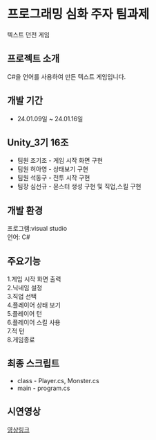 # 프로그래밍 심화 주자 팀과제
텍스트 던전 게임

## 프로젝트 소개
C#을 언어를 사용하여 만든 텍스트 게임입니다.
<br>

## 개발 기간
* 24.01.09일 ~ 24.01.16일
  
## Unity_3기 16조
- 팀원 조기조 - 게임 시작 화면 구현
- 팀원 허아영 - 상태보기 구현
- 팀원 석동구 - 전투 시작 구현
- 팀장 심선규 - 몬스터 생성 구현 및 직업,스킬 구현

## 개발 환경
프로그램:visual studio<br>
언어: C#

## 주요기능
1.게임 시작 화면 출력<br>
2.닉네임 설정<br>
3.직업 선택<br>
4.플레이어 상태 보기<br>
5.플레이어 턴<br>
6.플레이어 스킬 사용<br>
7.적 턴<br>
8.게임종료

## 최종 스크립트
- class - Player.cs, Monster.cs
- main - program.cs

## 시연영상
[영상링크](https://youtu.be/Q7foow6wT78)
